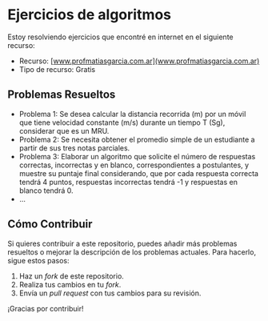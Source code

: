 # Ejercicios de algoritmos

Estoy resolviendo ejercicios que encontré en internet en el siguiente recurso:

- Recurso: [www.profmatiasgarcia.com.ar](www.profmatiasgarcia.com.ar)
- Tipo de recurso: Gratis

## Problemas Resueltos

- Problema 1: Se desea calcular la distancia recorrida (m) por un móvil que tiene velocidad
constante (m/s) durante un tiempo T (Sg), considerar que es un MRU.
- Problema 2: Se necesita obtener el promedio simple de un estudiante a partir de sus tres
notas parciales.
- Problema 3: Elaborar un algoritmo que solicite el número de respuestas correctas,
incorrectas y en blanco, correspondientes a postulantes, y muestre su puntaje
final considerando, que por cada respuesta correcta tendrá 4 puntos,
respuestas incorrectas tendrá -1 y respuestas en blanco tendrá 0.
- ...

## Cómo Contribuir

Si quieres contribuir a este repositorio, puedes añadir más problemas resueltos o mejorar la descripción de los problemas actuales. Para hacerlo, sigue estos pasos:

1. Haz un *fork* de este repositorio.
2. Realiza tus cambios en tu *fork*.
3. Envía un *pull request* con tus cambios para su revisión.

¡Gracias por contribuir!
